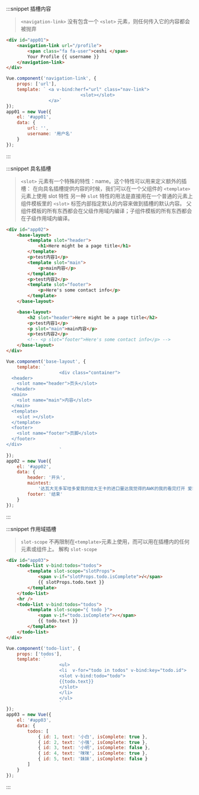 :::snippet 插槽内容

> `<navigation-link>` 没有包含一个 `<slot>` 元素，则任何传入它的内容都会被抛弃

```html
<div id="app01">
    <navigation-link url="/profile">
        <span class="fa fa-user">ceshi </span>
        Your Profile {{ username }}
    </navigation-link>
</div>
```

```javascript
Vue.component('navigation-link', {
    props: ['url'],
    template: ` <a v-bind:herf="url" class="nav-link">
                            <slot></slot>
                </a>`
});
app01 = new Vue({
    el: '#app01',
    data: {
        url: '',
        username: '用户名'
    }
});
```

:::

:::snippet 具名插槽

> `<slot>` 元素有一个特殊的特性：name。这个特性可以用来定义额外的插槽：
> 在向具名插槽提供内容的时候，我们可以在一个父组件的 `<template>` 元素上使用 slot 特性
> 另一种 `slot` 特性的用法是直接用在一个普通的元素上
> 组件模板里的 `<slot>` 标签内部指定默认的内容来做到插槽的默认内容。
> 父组件模板的所有东西都会在父级作用域内编译；子组件模板的所有东西都会在子级作用域内编译。

```html
<div id="app02">
    <base-layout>
        <template slot="header">
            <h1>Here might be a page title</h1>
        </template>
        <p>test内容1</p>
        <template slot="main">
            <p>main内容</p>
        </template>
        <p>test内容2</p>
        <template slot="footer">
            <p>Here's some contact info</p>
        </template>
    </base-layout>

    <base-layout>
        <h2 slot="header">Here might be a page title</h2>
        <p>test内容1</p>
        <p slot="main">main内容</p>
        <p>test内容2</p>
        <!-- <p slot="footer">Here's some contact info</p> -->
    </base-layout>
</div>
```

```javascript
Vue.component('base-layout', {
    template: `
                    <div class="container">
  <header>
    <slot name="header">页头</slot>
  </header>
  <main>
    <slot name="main">内容</slot>
  </main>
  <template>
    <slot ></slot>
  </template>
  <footer>
    <slot name="footer">页脚</slot>
  </footer>
</div>
                    `
});
app02 = new Vue({
    el: '#app02',
    data: {
        header: '开头',
        maintest:
            '达瓦大无多军哇多爱我的娃大王卡的进口量达我觉得的AWK的我的看完打开 爱我的骄傲未打卡我、‘ 、答案为了 ',
        footer: '结束'
    }
});
```

:::

:::snippet 作用域插槽

> `slot-scope` 不再限制在`<template>`元素上使用，而可以用在插槽内的任何元素或组件上。
> 解构 `slot-scope`

```html
<div id="app03">
    <todo-list v-bind:todos="todos">
        <template slot-scope="slotProps">
            <span v-if="slotProps.todo.isComplete">√</span>
            {{ slotProps.todo.text }}
        </template>
    </todo-list>
    <hr />
    <todo-list v-bind:todos="todos">
        <template slot-scope="{ todo }">
            <span v-if="todo.isComplete">✓</span>
            {{ todo.text }}
        </template>
    </todo-list>
</div>
```

```javascript
Vue.component('todo-list', {
    props: ['todos'],
    template: `
                    <ul>
                    <li  v-for="todo in todos" v-bind:key="todo.id">
                    <slot v-bind:todo="todo">
                    {{todo.text}}
                    </slot>
                    </li>
                    </ul>
                    `
});
app03 = new Vue({
    el: '#app03',
    data: {
        todos: [
            { id: 1, text: '小白', isComplete: true },
            { id: 2, text: '小强', isComplete: true },
            { id: 3, text: '小明', isComplete: false },
            { id: 4, text: '咪咪', isComplete: true },
            { id: 5, text: '妹妹', isComplete: false }
        ]
    }
});
```

:::
